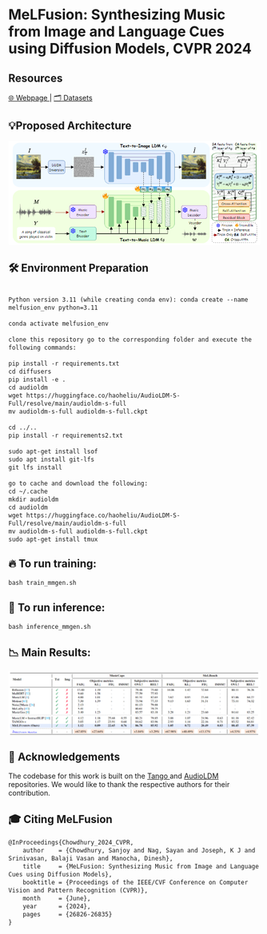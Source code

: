 # MeLFusion: Synthesizing Music from Image and Language Cues using Diffusion Models, CVPR 2024

## Resources

<a href="https://schowdhury671.github.io/melfusion_cvpr2024/"> 🌐 Webpage </a> | <a href="https://umd0-my.sharepoint.com/:f:/g/personal/sanjoyc_umd_edu/Eok6RG9QIZhNlGubG8-VsDIBhNMK6OOVAWuHpryEC3VnJw"> 🗂️ Datasets </a>

## 💡Proposed Architecture
![alt text](https://github.com/schowdhury671/melfusion/blob/main/diagrams/melfusion_architecture.png)


## 🛠️ Environment Preparation
```

Python version 3.11 (while creating conda env): conda create --name melfusion_env python=3.11

conda activate melfusion_env

clone this repository go to the corresponding folder and execute the following commands: 

pip install -r requirements.txt
cd diffusers
pip install -e .
cd audioldm
wget https://huggingface.co/haoheliu/AudioLDM-S-Full/resolve/main/audioldm-s-full
mv audioldm-s-full audioldm-s-full.ckpt

cd ../..
pip install -r requirements2.txt

sudo apt-get install lsof
sudo apt install git-lfs
git lfs install

go to cache and download the following: 
cd ~/.cache   
mkdir audioldm
cd audioldm
wget https://huggingface.co/haoheliu/AudioLDM-S-Full/resolve/main/audioldm-s-full
mv audioldm-s-full audioldm-s-full.ckpt
sudo apt-get install tmux
```


## 🔥 To run training:
```
bash train_mmgen.sh
```

## 💊 To run inference:
```
bash inference_mmgen.sh
```

## 📉 Main Results:
![alt text](https://github.com/schowdhury671/melfusion/blob/main/diagrams/melfusion_main_results.png)


## :pray: Acknowledgements

The codebase for this work is built on the <a href="https://github.com/declare-lab/tango">Tango </a> and <a href="https://github.com/haoheliu/AudioLDM">AudioLDM </a> repositories. We would like to thank the respective authors for their contribution.

## :mortar_board: Citing MeLFusion

```
@InProceedings{Chowdhury_2024_CVPR,
    author    = {Chowdhury, Sanjoy and Nag, Sayan and Joseph, K J and Srinivasan, Balaji Vasan and Manocha, Dinesh},
    title     = {MeLFusion: Synthesizing Music from Image and Language Cues using Diffusion Models},
    booktitle = {Proceedings of the IEEE/CVF Conference on Computer Vision and Pattern Recognition (CVPR)},
    month     = {June},
    year      = {2024},
    pages     = {26826-26835}
}
```
